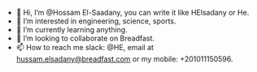- 👋 Hi, I’m @Hossam El-Saadany, you can write it like HElsadany or He.
- 👀 I’m interested in engineering, science, sports.
- 🌱 I’m currently learning anything.
- 💞️ I’m looking to collaborate on Breadfast.
- 📫 How to reach me slack: @HE, email at hussam.elsadany@breadfast.com or my mobile: +201011150596.

<!---
Helsadany/Helsadany is a ✨ special ✨ repository because its `README.md` (this file) appears on your GitHub profile.
You can click the Preview link to take a look at your changes.
--->
